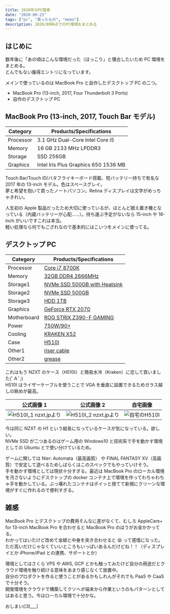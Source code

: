 ```yaml
---
title: 2020年のPC環境
date: "2020-09-23"
tags: ["pc", "買ったもの", "memo"]
description: 2020/09時点でのPC環境をまとめる
---
```


## はじめに

数年後に「あの頃はこんな環境だった（ほっこり」と懐古したいため PC 環境をまとめる。  
とんでもない誰得エントリになっています。

メインで使っているのは MacBook Pro と自作したデスクトップ PC の二つ。

- MacBook Pro (13-inch, 2017, Four Thunderbolt 3 Ports)
- 自作のデスクトップ PC

## MacBook Pro (13-inch, 2017, Touch Bar モデル)

| Category  | Products/Specifications              |
| --------- | ------------------------------------ |
| Processor | 3.1 GHz Dual-Core Intel Core i5      |
| Memory    | 16 GB 2133 MHz LPDDR3                |
| Storage   | SSD 256GB                            |
| Graphics  | Intel Iris Plus Graphics 650 1536 MB |

Touch Bar/Touch ID/バタフライキーボード搭載、短バッテリー持ちで有名な 2017 年の 13-inch モデル。色はスペースグレイ。  
夢と希望を抱いて買ったノートパソコン。Retina ディスプレイは文字がめっちゃきれい。

人生初の Apple 製品だったため大切に使っているが、ほとんど据え置き機となっている（内蔵バッテリーが心配……）。持ち運ぶ予定がないなら 15-inch や 16-inch がいいですこれは本当。  
軽い処理なら何でもござれなので基本的にはこいつをメインに使ってる。

## デスクトップ PC

| Category    | Products/Specifications                                |
| ----------- | ------------------------------------------------------ |
| Processor   | [Core i7 8700K](https://intel.ly/2YoUOef)              |
| Memory      | [32GB DDR4 2666MHz](https://bit.ly/2YsYsDL)            |
| Storage1    | [NVMe SSD 500GB with Heatsink](https://bit.ly/3gu1rSN) |
| Storage2    | [NVMe SSD 500GB](https://bit.ly/34C7iTN)               |
| Storage3    | [HDD 1TB](https://bit.ly/34r3IvE)                      |
| Graphics    | [GeForce RTX 2070](https://bit.ly/3laNnkw)             |
| Motherboard | [ROG STRIX Z390-F GAMING](https://bit.ly/2YsnaUL)      |
| Power       | [750W/90+](https://bit.ly/3aLOthU)                     |
| Cooling     | [KRAKEN X52](https://bit.ly/34tfrcT)                   |
| Case        | [H510I](https://bit.ly/31lnVRx)                        |
| Other1      | [riser cable](https://amzn.to/32gfbvh)                 |
| Other2      | [grease](https://bit.ly/3hpBTYe)                       |

これはもう NZXT のケース（H510I）と簡易水冷（Kraken）に恋して買いました(ﾟＡﾟ;)  
H510I はライザーケーブルを使うことで VGA を垂直に設置できるためガラス越しの眺めが最高。

|                                                  公式画像 1                                                   |                                                  公式画像 2                                                   |                                        自宅画像                                        |
| :-----------------------------------------------------------------------------------------------------------: | :-----------------------------------------------------------------------------------------------------------: | :------------------------------------------------------------------------------------: |
| ![H510I_1 nzxt.jpより](https://nzxt.jp/products/detail/img/h510elite/h510elite-g18.jpg "H510I_1 nzxt.jpより") | ![H510I_2 nzxt.jpより](https://nzxt.jp/products/detail/img/h510elite/h510elite-g16.jpg "H510I_2 nzxt.jpより") | ![自宅のH510I](https://i.gyazo.com/2f3f7cb77bb4c46b12806e49fe588585.jpg "自宅のH510I") |

今は同じ NZXT の H1 という縦長になっているケースが気になっている。欲しい。  
NVMe SSD が二つあるのはゲーム用の Windows10 と技術系で手を動かす環境としての Ubuntu とで使い分けているため。

ゲームに関しては Nier: Automata（最高画質） や FINAL FANTASY XV（高画質）で安定して遊べるためしばらくはこのスペックでもやっていけそう。  
手を動かす環境としては現状十分すぎる。最近は MacBook Pro のローカル環境を汚さないようにデスクトップの docker コンテナ上で環境を作ってわちゃわちゃ手を動かしている。ぶっ壊れたコンテナはポイッと捨てて新規にクリーンな環境がすぐに作れるので便利すぎる。

## 雑感

MacBook Pro とデスクトップの費用そんなに差がなくて、むしろ AppleCare+ for 13-inch MacBook Pro を合わせると MacBook Pro のほうがお金かかってる。  
わかってはいたけど改めて金額と中身を突き合わせると 😫 って感情になった。  
ただ高いだけじゃなくていいところもいっぱいあるんだけどね！！（ディスプレイとか iPhone/iPad との連携、サポートとか）

環境としてはさくら VPS や AWS, GCP とかも触ってみたけど自分の用途だとクラウド環境を触り続ける意味をあまり感じなくて放置中。  
自分のプロダクトを作ると使うことがあるかもしれんがそれでも PaaS や CaaS で十分そう。  
開発環境をクラウドで構築してクソヘボ端末から作業というのもパターンとしてはあると思う。今はローカル環境で十分かな。

おしまい(¦3[___]

